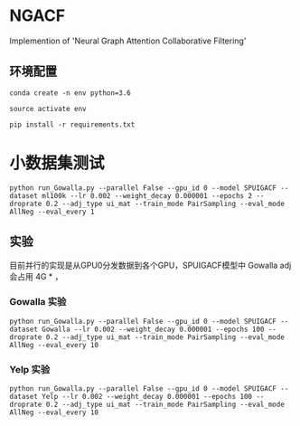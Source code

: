 # NGACF
Implemention of 'Neural Graph Attention Collaborative Filtering'

## 环境配置

```conda create -n env python=3.6```

```source activate env```

```pip install -r requirements.txt```

# 小数据集测试

```python run_Gowalla.py --parallel False --gpu_id 0 --model SPUIGACF --dataset ml100k --lr 0.002 --weight_decay 0.000001 --epochs 2 --droprate 0.2 --adj_type ui_mat --train_mode PairSampling --eval_mode AllNeg --eval_every 1```

## 实验

目前并行的实现是从GPU0分发数据到各个GPU，SPUIGACF模型中 Gowalla adj 会占用 4G * ，

### Gowalla 实验

```python run_Gowalla.py --parallel False --gpu_id 0 --model SPUIGACF --dataset Gowalla --lr 0.002 --weight_decay 0.000001 --epochs 100 --droprate 0.2 --adj_type ui_mat --train_mode PairSampling --eval_mode AllNeg --eval_every 10```

### Yelp 实验

```python run_Gowalla.py --parallel False --gpu_id 0 --model SPUIGACF --dataset Yelp --lr 0.002 --weight_decay 0.000001 --epochs 100 --droprate 0.2 --adj_type ui_mat --train_mode PairSampling --eval_mode AllNeg --eval_every 10```


